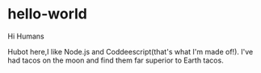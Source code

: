 # hello-world

Hi Humans

Hubot here,I like Node.js and Coddeescript(that's what I'm made of!).
I've had tacos on the moon and find them far superior to Earth tacos.
